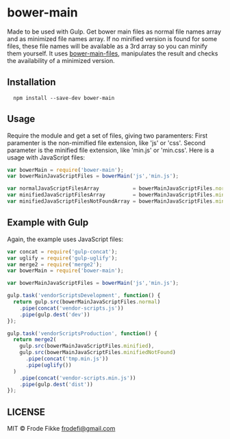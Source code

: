 bower-main
===============

Made to be used with Gulp. Get bower main files as normal file names array and as minimized file names array.
If no minified version is found for some files, these file names will be available as a 3rd array so you can minify them yourself.
It uses [bower-main-files](https://www.npmjs.com/package/main-bower-files), manipulates the result and checks the
availability of a minimized version.

## Installation

```shell
  npm install --save-dev bower-main
```

## Usage

Require the module and get a set of files, giving two paramenters: First paramenter is the non-mimified file extension,
like 'js' or 'css'. Second parameter is the minified file extension, like 'min.js' or 'min.css'.
Here is a usage with JavaScript files:

```js
var bowerMain = require('bower-main');
var bowerMainJavaScriptFiles = bowerMain('js','min.js');

var normalJavaScriptFilesArray           = bowerMainJavaScriptFiles.normal;
var minifiedJavaScriptFilesArray         = bowerMainJavaScriptFiles.minified;
var minifiedJavaScriptFilesNotFoundArray = bowerMainJavaScriptFiles.minifiedNotFound;
```

## Example with Gulp

Again, the example uses JavaScript files:

```js
var concat = require('gulp-concat');
var uglify = require('gulp-uglify');
var merge2 = require('merge2');
var bowerMain = require('bower-main');

var bowerMainJavaScriptFiles = bowerMain('js','min.js');

gulp.task('vendorScriptsDevelopment', function() {
  return gulp.src(bowerMainJavaScriptFiles.normal)
    .pipe(concat('vendor-scripts.js'))
    .pipe(gulp.dest('dev'))
});

gulp.task('vendorScriptsProduction', function() {
  return merge2(
    gulp.src(bowerMainJavaScriptFiles.minified),
    gulp.src(bowerMainJavaScriptFiles.minifiedNotFound)
      .pipe(concat('tmp.min.js'))
      .pipe(uglify())
  )
    .pipe(concat('vendor-scripts.min.js'))
    .pipe(gulp.dest('dist'))
});
```

## LICENSE

MIT © Frode Fikke <frodefi@gmail.com>

